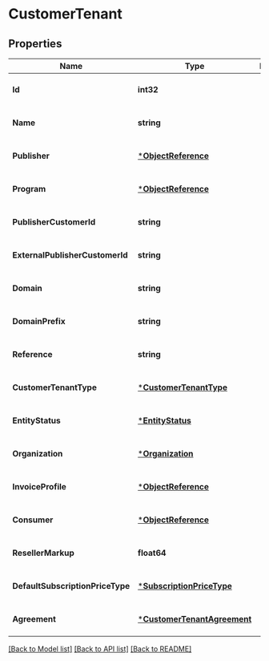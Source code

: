 # CustomerTenant

## Properties
Name | Type | Description | Notes
------------ | ------------- | ------------- | -------------
**Id** | **int32** |  | [optional] [default to null]
**Name** | **string** |  | [optional] [default to null]
**Publisher** | [***ObjectReference**](ObjectReference.md) |  | [optional] [default to null]
**Program** | [***ObjectReference**](ObjectReference.md) |  | [optional] [default to null]
**PublisherCustomerId** | **string** |  | [optional] [default to null]
**ExternalPublisherCustomerId** | **string** |  | [optional] [default to null]
**Domain** | **string** |  | [optional] [default to null]
**DomainPrefix** | **string** |  | [optional] [default to null]
**Reference** | **string** |  | [optional] [default to null]
**CustomerTenantType** | [***CustomerTenantType**](CustomerTenantType.md) |  | [optional] [default to null]
**EntityStatus** | [***EntityStatus**](EntityStatus.md) |  | [optional] [default to null]
**Organization** | [***Organization**](Organization.md) |  | [optional] [default to null]
**InvoiceProfile** | [***ObjectReference**](ObjectReference.md) |  | [optional] [default to null]
**Consumer** | [***ObjectReference**](ObjectReference.md) |  | [optional] [default to null]
**ResellerMarkup** | **float64** |  | [optional] [default to null]
**DefaultSubscriptionPriceType** | [***SubscriptionPriceType**](SubscriptionPriceType.md) |  | [optional] [default to null]
**Agreement** | [***CustomerTenantAgreement**](CustomerTenantAgreement.md) |  | [optional] [default to null]

[[Back to Model list]](../README.md#documentation-for-models) [[Back to API list]](../README.md#documentation-for-api-endpoints) [[Back to README]](../README.md)

